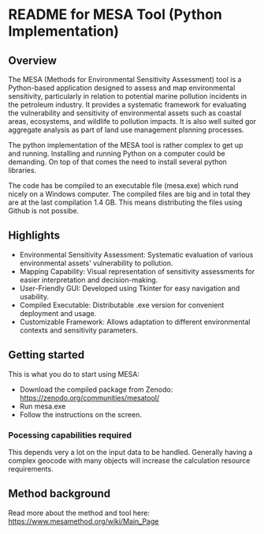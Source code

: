 # README for MESA Tool (Python Implementation)

## Overview
The MESA (Methods for Environmental Sensitivity Assessment) tool is a Python-based application designed to assess and map environmental sensitivity, particularly in relation to potential marine pollution incidents in the petroleum industry. It provides a systematic framework for evaluating the vulnerability and sensitivity of environmental assets such as coastal areas, ecosystems, and wildlife to pollution impacts. It is also well suited gor aggregate analysis as part of land use management plsnning processes.

The python implementation of the MESA tool is rather complex to get up and running. Installing and running Python on a computer could be demanding. On top of that comes the need to install several python libraries. 

The code has be compiled to an executable file (mesa.exe) which rund nicely on a Windows computer. The compiled files are big and in total they are at the last compilation 1.4 GB. This means distributing the files using Github is not possibe.

## Highlights
* Environmental Sensitivity Assessment: Systematic evaluation of various environmental assets' vulnerability to pollution.
* Mapping Capability: Visual representation of sensitivity assessments for easier interpretation and decision-making.
* User-Friendly GUI: Developed using Tkinter for easy navigation and usability.
* Compiled Executable: Distributable .exe version for convenient deployment and usage.
* Customizable Framework: Allows adaptation to different environmental contexts and sensitivity parameters.

## Getting started
This is what you do to start using MESA:
* Download the compiled package from Zenodo: https://zenodo.org/communities/mesatool/
* Run mesa.exe
* Follow the instructions on the screen.

### Pocessing capabilities required
This depends very a lot on the input data to be handled. Generally having a complex geocode with many objects will increase the calculation resource requirements.

## Method background
Read more about the method and tool here: https://www.mesamethod.org/wiki/Main_Page

